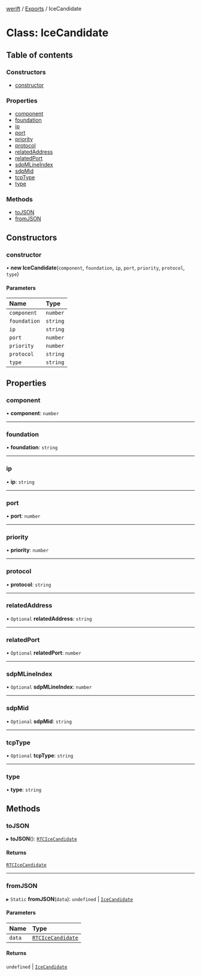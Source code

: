 [werift](../README.md) / [Exports](../modules.md) / IceCandidate

# Class: IceCandidate

## Table of contents

### Constructors

- [constructor](IceCandidate.md#constructor)

### Properties

- [component](IceCandidate.md#component)
- [foundation](IceCandidate.md#foundation)
- [ip](IceCandidate.md#ip)
- [port](IceCandidate.md#port)
- [priority](IceCandidate.md#priority)
- [protocol](IceCandidate.md#protocol)
- [relatedAddress](IceCandidate.md#relatedaddress)
- [relatedPort](IceCandidate.md#relatedport)
- [sdpMLineIndex](IceCandidate.md#sdpmlineindex)
- [sdpMid](IceCandidate.md#sdpmid)
- [tcpType](IceCandidate.md#tcptype)
- [type](IceCandidate.md#type)

### Methods

- [toJSON](IceCandidate.md#tojson)
- [fromJSON](IceCandidate.md#fromjson)

## Constructors

### constructor

• **new IceCandidate**(`component`, `foundation`, `ip`, `port`, `priority`, `protocol`, `type`)

#### Parameters

| Name | Type |
| :------ | :------ |
| `component` | `number` |
| `foundation` | `string` |
| `ip` | `string` |
| `port` | `number` |
| `priority` | `number` |
| `protocol` | `string` |
| `type` | `string` |

## Properties

### component

• **component**: `number`

___

### foundation

• **foundation**: `string`

___

### ip

• **ip**: `string`

___

### port

• **port**: `number`

___

### priority

• **priority**: `number`

___

### protocol

• **protocol**: `string`

___

### relatedAddress

• `Optional` **relatedAddress**: `string`

___

### relatedPort

• `Optional` **relatedPort**: `number`

___

### sdpMLineIndex

• `Optional` **sdpMLineIndex**: `number`

___

### sdpMid

• `Optional` **sdpMid**: `string`

___

### tcpType

• `Optional` **tcpType**: `string`

___

### type

• **type**: `string`

## Methods

### toJSON

▸ **toJSON**(): [`RTCIceCandidate`](RTCIceCandidate.md)

#### Returns

[`RTCIceCandidate`](RTCIceCandidate.md)

___

### fromJSON

▸ `Static` **fromJSON**(`data`): `undefined` \| [`IceCandidate`](IceCandidate.md)

#### Parameters

| Name | Type |
| :------ | :------ |
| `data` | [`RTCIceCandidate`](RTCIceCandidate.md) |

#### Returns

`undefined` \| [`IceCandidate`](IceCandidate.md)
